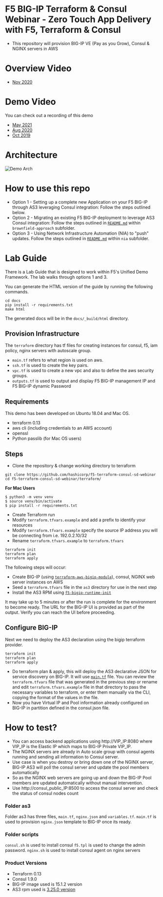 # F5 BIG-IP Terraform & Consul Webinar - Zero Touch App Delivery with F5, Terraform & Consul
- This repository will provision BIG-IP VE (Pay as you Grow), Consul & NGINX servers in AWS

# Overview Video
- [Nov 2020](https://youtu.be/b7RFww6SfxM)

# Demo Video
You can check out a recording of this demo
- [May 2021](https://youtu.be/EMQBbESjyaY?t=1723)
- [Aug 2020](https://youtu.be/cBJ9NyPhE9o?t=1151) 
- [Oct 2019](https://youtu.be/rVTgTXpiopc?t=1489)

# Architecture
![Demo Arch](assets/f5_arch.png)

# How to use this repo

- Option 1 - Setting up a complete new Application on your F5 BIG-IP through AS3 leveraging Consul integration: Follow the steps outlined below.
- Option 2 - Migrating an existing F5 BIG-IP deployment to leverage AS3 Consul integration: Follow the steps outlined in [`README.md`](brownfield-approach/README.md) within `brownfield-approach` subfolder.
- Option 3 - Using Network Infrastructure Automation (NIA) to "push" updates.  Follow the steps outlined in [`README.md`](nia/README.md) within `nia` subfolder.

# Lab Guide

There is a Lab Guide that is designed to work within F5's Unified Demo Framework.  The lab walks through options 1 and 3.

You can generate the HTML version of the guide by running the following commands.

```
cd docs
pip install -r requirements.txt
make html
```

The generated docs will be in the `docs/_build/html` directory.

## Provision Infrastructure

The `terraform` directory has tf files for creating instances for consul, f5, iam policy, nginx servers with autoscale group.

- `main.tf` refers to what region is used on aws.
- `ssh.tf` is used to create the key pairs.
- `vpc.tf` is used to create a new vpc and also to define the aws security groups.
- `outputs.tf` is used to output and display F5 BIG-IP management IP and F5 BIG-IP dynamic Password

## Requirements

This demo has been developed on Ubuntu 18.04 and Mac OS.  

- terraform 0.13
- aws cli (including credentials to an AWS account)
- openssl
- Python passlib (for Mac OS users)

## Steps 
- Clone the repository & change working directory to terraform
```
git clone https://github.com/hashicorp/f5-terraform-consul-sd-webinar
cd f5-terraform-consul-sd-webinar/terraform/
```

**For Mac Users**

```
$ python3 -m venv venv
$ source venv/bin/activate
$ pip install -r requirements.txt
```

- Create Terraform run
- Modify `terraform.tfvars.example` and add a prefix to identify your resources
- Modify `terraform.tfvars.example` specify the source IP address you will be connecting from i.e. 192.0.2.10/32 
- Rename `terraform.tfvars.example` to `terraform.tfvars`

```
terraform init
terraform plan
terraform apply
```

The following steps will occur:

  - Create BIG-IP (using [`terraform-aws-bigip-module`](https://github.com/f5devcentral/terraform-aws-bigip-module)), consul, NGINX web server instances on AWS
  - Seed a `terraform.tfvars` file in the `as3` directory for use in the next step
  - Install the AS3 RPM using [`f5-bigip-runtime-init`](https://github.com/F5Networks/f5-bigip-runtime-init)

It may take up to 5 minutes or after the run is complete for the environment to become ready. The URL for the BIG-IP UI is provided as part of the output.  Verify you can reach the UI before proceeding.


## Configure BIG-IP


Next we need to deploy the AS3 declaration using the bigip terraform provider.

```
terraform init
terraform plan
terraform apply
```

- Do terraform plan & apply, this will deploy the AS3 declarative JSON for service discovery on BIG-IP. It will use [`main.tf`](as3/main.tf) file. You can review the `terraform.tfvars` file that was generated in the previous step or rename and edit `terraform.tfvars.example` file in that directory to pass the necessary variables to terraform, or enter them manually via the CLI, copying the format of the values in the file.
- Now you have Virtual IP and Pool information already configured on BIG-IP in partition defined in the consul.json file.

# How to test?
- You can access backend applications using http://VIP_IP:8080 where VIP_IP is the Elastic IP which maps to BIG-IP Private VIP_IP.
- The NGINX servers are already in Auto scale group with consul agents running and sending all information to Consul server.
- Use case is when you destroy or bring down  one of the NGINX server, BIG-IP AS3 will poll the consul server and update the pool members automatically
- So as the NGINX web servers are going up and down the BIG-IP Pool members are updated automatically without manual intervention.  
- Use http://consul_public_IP:8500 to access the consul server and check the status of consul nodes count

### Folder as3
Folder as3 has three files, `main.tf`, `nginx.json` and `variables.tf`. `main.tf` is used to provision `nginx.json` template to BIG-IP once its ready.


### Folder scripts
`consul.sh` is used to install consul
`f5.tpl` is used to change the admin password.
`nginx.sh` is used to install consul agent on nginx servers


### Product Versions
- Terraform 0.13
- Consul 1.9.0
- BIG-IP image used is 15.1.2 version
- AS3 rpm used is [3.25.0 version](https://github.com/F5Networks/f5-appsvcs-extension/releases/download/v3.25.0/f5-appsvcs-3.25.0-3.noarch.rpm)
